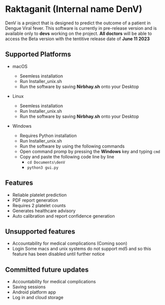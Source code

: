 # Raktaganit (Internal name DenV)

DenV is a project that is designed to predict the outcome of a patient in Dengue Viral fever. This software is currently in pre-release version and is available only to **devs** working on the project. 
**All doctors** will be able to access the Beta version with the tentitive release date of **June 11 2023**

## Supported Platforms 

- macOS 
    - Seemless installation 
    - Run Installer_unix.sh
    - Run the software by saving **Nirbhay.sh** onto your Desktop

- Linux 
    - Seemless installation 
    - Run Installer_unix.sh
    - Run the software by saving **Nirbhay.sh** onto your Desktop

- Windows 
    - Requires Python installation 
    - Run Installer_unix.sh
    - Run the software by using the following commands 
    - Open command promp by pressing the **Windows** key and typing `cmd`
    - Copy and paste the following code line by line 
        - `cd Documents\denV`
        - `python3 gui.py`

## Features 

- Reliable platelet prediction 
- PDF report generation 
- Requires 2 platelet counts 
- Generates healthcare advisory 
- Auto calibration and report confidence generation 

## Unsupported features 
- Accountability for medical complications (Coming soon)
- Login Some macs and unix systems do not support md5 and so this feature has been disabled until further notice

## Committed future updates 
- Accountability for medical complications
- Saving sessions 
- Android platform app
- Log in and cloud storage 

